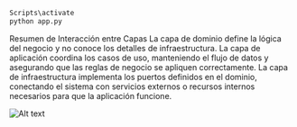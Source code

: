 ```sh {"id":"01JCBASYB48KWDPATJZJ02N0PY"}
Scripts\activate
python app.py
```

Resumen de Interacción entre Capas
La capa de dominio define la lógica del negocio y no conoce los detalles de infraestructura.
La capa de aplicación coordina los casos de uso, manteniendo el flujo de datos y asegurando que las reglas de negocio se apliquen correctamente.
La capa de infraestructura implementa los puertos definidos en el dominio, conectando el sistema con servicios externos o recursos internos necesarios para que la aplicación funcione.

![Alt text](<Diagrama sin título.drawio.png>)